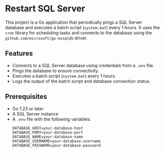 # Restart SQL Server

This project is a Go application that periodically pings a SQL Server database and executes a batch script (`system.bat`) every 1 hours. It uses the `cron` library for scheduling tasks and connects to the database using the `github.com/microsoft/go-mssqldb` driver.

## Features

- Connects to a SQL Server database using credentials from a `.env` file.
- Pings the database to ensure connectivity.
- Executes a batch script (`system.bat`) every 1 hours.
- Logs the output of the batch script and database connection status.

## Prerequisites

- Go 1.23 or later
- A SQL Server instance
- A `.env` file with the following variables:
  ```env
  DATABASE_HOST=your-database-host
  DATABASE_PORT=your-database-port
  DATABASE_NAME=your-database-name
  DATABASE_USERNAME=your-database-username
  DATABASE_PASSWORD=your-database-password